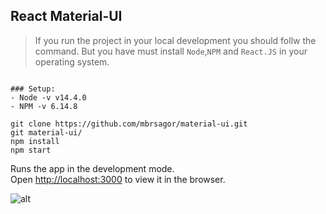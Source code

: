 ## React Material-UI

> If you run the project in your local development you should follw the command. But you have must install `Node`,`NPM` and `React.JS` in your operating system.
```

### Setup:
- Node -v v14.4.0
- NPM -v 6.14.8

git clone https://github.com/mbrsagor/material-ui.git
git material-ui/
npm install
npm start
```


Runs the app in the development mode.\
Open [http://localhost:3000](http://localhost:3000) to view it in the browser.

![alt](https://res.cloudinary.com/mbrsagor/image/upload/v1603973761/React-Material-UI_ecomxh.png)